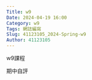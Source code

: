 ```yaml
---
Title: w9
Date: 2024-04-19 16:00
Category: w9
Tags: 網誌編寫
Slug: 41123105_2024-Spring-w9
Author: 41123105
---
```


w9課程

<!-- PELICAN_END_SUMMARY -->
期中自評
